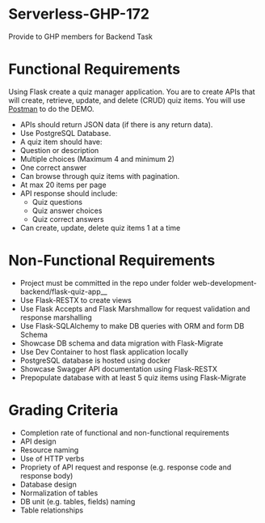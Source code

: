 # Serverless-GHP-172
Provide to GHP members for Backend Task
# Functional Requirements
Using Flask create a quiz manager application. You are to create APIs that will create, retrieve, update, and delete (CRUD) quiz items. You will use [Postman](https://www.postman.com/) to do the DEMO.

* APIs should return JSON data (if there is any return data).
* Use PostgreSQL Database.
* A quiz item should have:
 * Question or description
 * Multiple choices (Maximum 4 and minimum 2)
 * One correct answer
* Can browse through quiz items with pagination.
 * At max 20 items per page
 * API response should include:
     *  Quiz questions
     *  Quiz answer choices
     *  Quiz correct answers
* Can create, update, delete quiz items 1 at a time


# Non-Functional Requirements
* Project must be committed in the repo under folder web-development-backend/flask-quiz-app__
* Use Flask-RESTX to create views
* Use Flask Accepts and Flask Marshmallow for request validation and response marshalling
* Use Flask-SQLAlchemy to make DB queries with ORM and form DB Schema
* Showcase DB schema and data migration with Flask-Migrate
* Use Dev Container to host flask application locally
* PostgreSQL database is hosted using docker
* Showcase Swagger API documentation using Flask-RESTX
* Prepopulate database with at least 5 quiz items using Flask-Migrate

# Grading Criteria
* Completion rate of functional and non-functional requirements
* API design
 * Resource naming
 * Use of HTTP verbs
 * Propriety of API request and response (e.g. response code and response body)
* Database design
 * Normalization of tables
 * DB unit (e.g. tables, fields) naming
 * Table relationships
